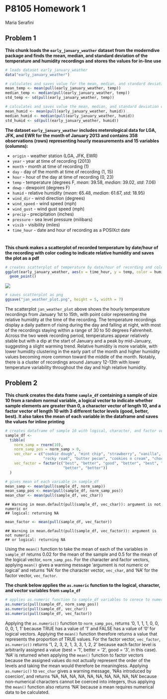 P8105 Homework 1
================
Maria Serafini

## Problem 1

**This chunk loads the `early_january_weather` dataset from the
moderndive package and finds the mean, median, and standard deviation of
the temperature and humidity recordings and stores the values for
in-line use**

``` r
# loads dataset early_january_weather
data("early_january_weather")

# calculates and saves value for the mean, median, and standard deviation of temperature variable
mean_temp <- mean(pull(early_january_weather, temp))
median_temp <- median(pull(early_january_weather, temp))
std_temp <- sd(pull(early_january_weather, temp))

# calculates and saves value the mean, median, and standard deviation of humidity variable
mean_humid <- mean(pull(early_january_weather, humid))
median_humid <- median(pull(early_january_weather, humid))
std_humid <- sd(pull(early_january_weather, humid))
```

**The dataset `early_january_weather` includes meterological data for
LGA, JFK, and EWR for the month of January 2013 and contains 358
observations (rows) representing hourly measurements and 15 variables
(columns):**

- `origin` - weather station (LGA, JFK, EWR)
- `year` - year at time of recording (2013)
- `month` - month at time of recording (1)
- `day` - day of the month at time of recording (1, 15)
- `hour` - hour of the day at time of recording (0, 23)
- `temp` - temperature (degrees F, *mean*: 39.58, *median*: 39.02,
  *std*: 7.06)
- `dewp` - dewpoint (degrees F)
- `humid` - relative humidity (*mean*: 65.48, *median*: 61.67, *std*:
  18.95)
- `wind_dir` - wind direction (degrees)
- `wind_speed` - wind speed (mph)
- `wind_gust` - wind gust speed (mph)
- `precip` - precipitation (inches)
- `pressure` - sea level pressure (milibars)
- `visib` - visibility (miles)
- `time_hour` - date and hour of recording as a POSIXct date

# 

**This chunk makes a scatterplot of recorded temperature by date/hour of
the recording with color coding to indicate relative humidity and saves
the plot as a pdf**

``` r
# creates scatterplot of temperature by date/hour of recording and color coded based on relative humidity
ggplot(early_january_weather, aes(x = time_hour, y = temp, color = humid)) +
  geom_point()
```

![](p8105_hw1_mas2514_files/figure-gfm/scatterplot-1.png)<!-- -->

``` r
# saves scatterplot as png
ggsave("jan_weather_plot.png", height = 5, width = 7)
```

The scatterplot `jan_weather_plot` above shows the hourly temperature
recordings from January 1st to 15th, with point color representing the
relative humidity at the time of the recording. The temperature
recordings display a daily pattern of rising during the day and falling
at night, with most of the recordings staying within a range of 30 to 50
degrees Fahrenheit. Across the two week recording period, temperatures
appear relatively stable but with a dip at the start of January and a
peak by mid-January, suggesting a slight warming trend. Relative
humidity is more variable, with lower humidity clustering in the early
part of the month and higher humidity values becoming more common toward
the middle of the month. Notably, there is a cluster of recordings
around January 12-13th with lower temperature variability throughout the
day and high relative humidity.

## Problem 2

**This chunk creates the data frame `sample_df` containing a sample of
size 10 from a random normal variable, a logical vector to indicate
whether sample elements are greater than 0, a character vector of length
10, and a factor vector of length 10 with 3 different factor levels
(good, better, best). It also takes the mean of each variable in the
dataframe and saves the values for inline printing**

``` r
# creates dataframe of sample 10 with logical, character, and factor vectors 
sample_df <- 
  tibble(
    norm_samp = rnorm(10),
    norm_samp_pos = norm_samp > 0, 
    vec_char = c("cookie dough", "mint chip", "strawberry", "vanilla", "chocolate", 
                 "rocky road", "butter pecan", "cookies n cream", "chocolate chip", "caramel"),
    vec_factor = factor(c("best", "better", "good", "better", "best", "good", "good", "best", 
                          "better", "better"))
  )

# gives mean of each variable in sample_df
mean_samp <- mean(pull(sample_df, norm_samp))
mean_samp_pos <- mean(pull(sample_df, norm_samp_pos))
mean_char <- mean(pull(sample_df, vec_char))
```

    ## Warning in mean.default(pull(sample_df, vec_char)): argument is not numeric or
    ## logical: returning NA

``` r
mean_factor <- mean(pull(sample_df, vec_factor))
```

    ## Warning in mean.default(pull(sample_df, vec_factor)): argument is not numeric
    ## or logical: returning NA

Using the `mean()` function to take the mean of each of the variables in
`sample_df` returns 0.02 for the mean of the sample and 0.5 for the mean
of the logical vector, `norm_samp_pos`. For the character and factor
vectors, applying `mean()` gives a warning message ‘argument is not
numeric or logical’ and returns ‘NA’ for the character vector,
`vec_char`, and ‘NA’ for the factor vector, `vec_factor`.

**The chunk below applies the `as.numeric` function to the logical,
character, and vector variables from `sample_df`**

``` r
# applies as.numeric function to sample_df variables to corece to numeric values
as.numeric(pull(sample_df, norm_samp_pos))
as.numeric(pull(sample_df, vec_char))
as.numeric(pull(sample_df, vec_factor))
```

Applying the `as.numeric()` function to `norm_samp_pos`, returns ‘0, 1,
1, 1, 0, 0, 0, 0, 1, 1’ because TRUE has a value of ‘1’ and FALSE has a
value of ‘0’ for logical vectors. Applying the `mean()` function
therefore returns a value that represents the proportion of TRUE values.
For the factor vector, `vec_factor`, `as.numeric()` returns ‘1, 2, 3, 2,
1, 3, 3, 1, 2, 2’ because each factor level is arbitrarily assigned a
value (best = ‘1’, better = ‘2’, good = ‘3’, in this case). ‘NA’ is
returned when applying the `mean()` function to factor vectors because
the assigned values do not actually represent the order of the levels
and taking the mean would therefore be meaningless. Applying
`as.numeric()` to `vec_char` gives a warning message, ‘NAs introduced by
coercion’, and returns ‘NA, NA, NA, NA, NA, NA, NA, NA, NA, NA’ because
non-numerical characters cannot be coerced into integers, thus applying
the `mean()` function also returns ‘NA’ because a mean requires
numerical data to be calculated.
